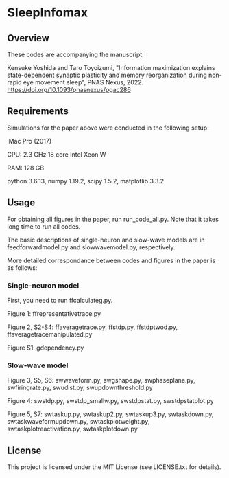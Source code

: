 # SleepInfomax

## Overview
These codes are accompanying the manuscript: 

Kensuke Yoshida and Taro Toyoizumi, "Information maximization explains state-dependent synaptic plasticity and memory reorganization during non-rapid eye movement sleep", PNAS Nexus, 2022. https://doi.org/10.1093/pnasnexus/pgac286 

## Requirements
Simulations for the paper above were conducted in the following setup: 

iMac Pro (2017)

CPU: 2.3 GHz 18 core Intel Xeon W

RAM: 128 GB

python 3.6.13, numpy 1.19.2, scipy 1.5.2, matplotlib 3.3.2                


## Usage
For obtaining all figures in the paper, run run_code_all.py. Note that it takes long time to run all codes. 

The basic descriptions of single-neuron and slow-wave models are in feedforwardmodel.py and slowwavemodel.py, respectively. 

More detailed correspondance between codes and figures in the paper is as follows: 

### Single-neuron model
First, you need to run ffcalculateg.py. 

Figure 1: 
ffrepresentativetrace.py

Figure 2, S2-S4: 
ffaveragetrace.py, ffstdp.py, ffstdptwod.py, ffaveragetracemanipulated.py

Figure S1: 
gdependency.py

### Slow-wave model
Figure 3, S5, S6: 
swwaveform.py, swgshape.py, swphaseplane.py, swfiringrate.py, swudist.py, swupdownthreshold.py

Figure 4: 
swstdp.py, swstdp_smallw.py, swstdpstat.py, swstdpstatplot.py 

Figure 5, S7: 
swtaskup.py, swtaskup2.py, swtaskup3.py, swtaskdown.py, swtaskwaveformupdown.py, swtaskplotweight.py, swtaskplotreactivation.py, swtaskplotdown.py

## License
This project is licensed under the MIT License (see LICENSE.txt for details).
